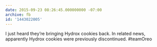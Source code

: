 ```yaml
---
date: 2015-09-23 08:26:45.000000000 -07:00
archive: fb
id: '1443022005'
---
```


I just heard they’re bringing Hydrox cookies back. In related news, apparently Hydrox cookies were previously discontinued. #teamOreo
